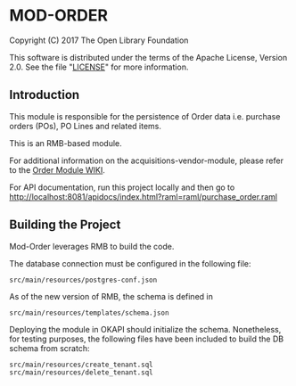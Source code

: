 # MOD-ORDER

Copyright (C) 2017 The Open Library Foundation

This software is distributed under the terms of the Apache License, Version 2.0. See the file "[LICENSE](LICENSE)" for more information.

## Introduction

This module is responsible for the persistence of Order data i.e. purchase orders (POs), PO Lines and related items.

This is an RMB-based module.


For additional information on the acquisitions-vendor-module, please refer to the [Order Module WIKI](https://wiki.folio.org/display/RM/Acquisitions+Orders+Module).


For API documentation, run this project locally and then go to [http://localhost:8081/apidocs/index.html?raml=raml/purchase_order.raml](http://localhost:8081/apidocs/index.html?raml=raml/purchase_order.raml)


## Building the Project

Mod-Order leverages RMB to build the code.

The database connection must be configured in the following file:

```
src/main/resources/postgres-conf.json
```

As of the new version of RMB, the schema is defined in  
```
src/main/resources/templates/schema.json
```

Deploying the module in OKAPI should initialize the schema. Nonetheless, for testing purposes, the following files have been included to build the DB schema from scratch:

```
src/main/resources/create_tenant.sql
src/main/resources/delete_tenant.sql
```

